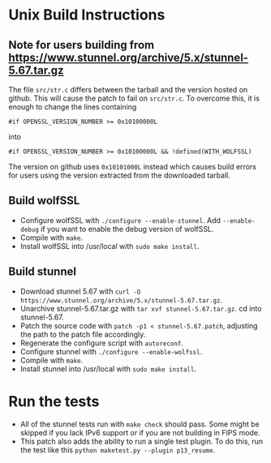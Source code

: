 # Unix Build Instructions

## Note for users building from https://www.stunnel.org/archive/5.x/stunnel-5.67.tar.gz

The file `src/str.c` differs between the tarball and the version hosted on github. This will cause
the patch to fail on `src/str.c`. To overcome this, it is enough to change the lines containing

```
#if OPENSSL_VERSION_NUMBER >= 0x10100000L
```

into

```
#if OPENSSL_VERSION_NUMBER >= 0x10100000L && !defined(WITH_WOLFSSL)
```

The version on github uses `0x10101000L` instead which causes build errors for users using the
version extracted from the downloaded tarball.


## Build wolfSSL
+ Configure wolfSSL with `./configure --enable-stunnel`. Add `--enable-debug` if you want to enable the debug version of wolfSSL.
+ Compile with `make`.
+ Install wolfSSL into /usr/local with `sudo make install`.

## Build stunnel
+ Download stunnel 5.67 with `curl -O https://www.stunnel.org/archive/5.x/stunnel-5.67.tar.gz`.
+ Unarchive stunnel-5.67.tar.gz with `tar xvf stunnel-5.67.tar.gz`. cd into stunnel-5.67.
+ Patch the source code with `patch -p1 < stunnel-5.67.patch`, adjusting the path to the patch file accordingly.
+ Regenerate the configure script with `autoreconf`.
+ Configure stunnel with `./configure --enable-wolfssl`.
+ Compile with `make`.
+ Install stunnel into /usr/local with `sudo make install`.

# Run the tests
+ All of the stunnel tests run with `make check` should pass. Some might be skipped if you lack IPv6 support or if you are not building in FIPS mode.
+ This patch also adds the ability to run a single test plugin. To do this, run the test like this `python maketest.py --plugin p13_resume`.
